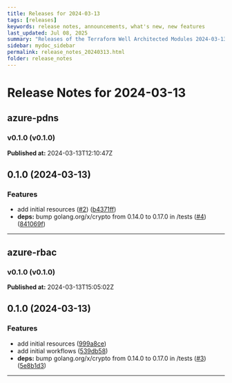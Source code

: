 ```yaml
---
title: Releases for 2024-03-13
tags: [releases]
keywords: release notes, announcements, what's new, new features
last_updated: Jul 08, 2025
summary: "Releases of the Terraform Well Architected Modules 2024-03-13"
sidebar: mydoc_sidebar
permalink: release_notes_20240313.html
folder: release_notes
---
```


# Release Notes for 2024-03-13

## azure-pdns
### v0.1.0 (v0.1.0)
**Published at:** 2024-03-13T12:10:47Z

## 0.1.0 (2024-03-13)


### Features

* add initial resources ([#2](https://github.com/CloudNationHQ/terraform-azure-pdns/issues/2)) ([b4371ff](https://github.com/CloudNationHQ/terraform-azure-pdns/commit/b4371fffdd107c6ff1d27320c2301c315c0c577d))
* **deps:** bump golang.org/x/crypto from 0.14.0 to 0.17.0 in /tests ([#4](https://github.com/CloudNationHQ/terraform-azure-pdns/issues/4)) ([841069f](https://github.com/CloudNationHQ/terraform-azure-pdns/commit/841069f8e644ab0c163da84ce9c391f1d6aa4703))

---

## azure-rbac
### v0.1.0 (v0.1.0)
**Published at:** 2024-03-13T15:05:02Z

## 0.1.0 (2024-03-13)


### Features

* add initial resources ([999a8ce](https://github.com/CloudNationHQ/terraform-azure-rbac/commit/999a8cee4d0ef83d193a244403d5c4c7f88a515c))
* add initial workflows ([539db58](https://github.com/CloudNationHQ/terraform-azure-rbac/commit/539db58706458191850eb781e20b90862d741d72))
* **deps:** bump golang.org/x/crypto from 0.14.0 to 0.17.0 in /tests ([#3](https://github.com/CloudNationHQ/terraform-azure-rbac/issues/3)) ([5e8b1d3](https://github.com/CloudNationHQ/terraform-azure-rbac/commit/5e8b1d3db56d2679dcbc51a8ab4285c09d6189dc))

---

